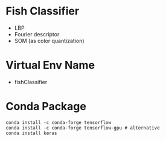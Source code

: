 # Fish Classifier
- LBP
- Fourier descriptor
- SOM (as color quantization)

# Virtual Env Name
- fishClassifier

# Conda Package
```
conda install -c conda-forge tensorflow
conda install -c conda-forge tensorflow-gpu # alternative
conda install keras
```
